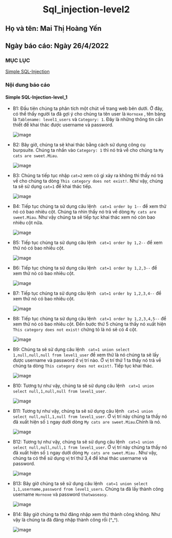 # <div align="center"><p> Sql_injection-level2 </p></div>
 ## Họ và tên: Mai Thị Hoàng Yến
 ## Ngày báo cáo: Ngày 26/4/2022
 ### MỤC LỤC
   [Simple SQL-Injection](#gioithieu)
   
### Nội dung báo cáo 
#### Simple SQL-Injection-level_1 <a name="gioithieu"></a>
- B1: Đầu tiên chúng ta phân tích một chút về trang web bên dưới. Ở đây, có thể thấy người ta đã gợi ý cho chúng ta tên user là `Hornoxe` , tên bảng là `Tablename: level1_users` và `Category: 1`. Đây là những thông tin cần thiết để khai thác được username và password.

   ![image](https://user-images.githubusercontent.com/101852647/165264257-d39704db-e32e-4129-b392-6a533f14b9ca.png)

- B2: Bây giờ, chúng ta sẽ khai thác bằng cách sử dụng công cụ burpsuite. Chúng ta nhấn vào  `Category: 1` thì nó trả về cho chúng ta `My cats are sweet.Miau`.

   ![image](https://user-images.githubusercontent.com/101852647/165264836-f3bca570-a15b-40dd-a14b-fae378419c09.png)

- B3: Chúng ta tiếp tục nhập `cat=2` xem có gì xảy ra không thì thấy nó trả về cho chúng ta dòng `This category does not exist!`. Như vậy, chúng ta sẽ sử dụng `cat=1` để khai thác tiếp.

   ![image](https://user-images.githubusercontent.com/101852647/165265085-0b14f734-203c-4f97-9665-d4e02eea8abb.png)

- B4: Tiếp tục chúng ta sử dụng câu lệnh ` cat=1 order by 1--` để xem thử nó có bao nhiêu cột. Chúng ta nhìn thấy nó trả về dòng `My cats are sweet.Miau`. Như vậy chúng ta sẽ tiếp tục khai thác xem nó còn bao nhiêu cột nữa.

   ![image](https://user-images.githubusercontent.com/101852647/165265835-b2e178af-ab0e-45d9-86d7-2140d1694dd6.png)
   
- B5: Tiếp tục chúng ta sử dụng câu lệnh ` cat=1 order by 1,2--` để xem thử nó có bao nhiêu cột.

   ![image](https://user-images.githubusercontent.com/101852647/165266430-da3460c0-f2ba-49cf-964d-14dbd90fd894.png)

- B6: Tiếp tục chúng ta sử dụng câu lệnh ` cat=1 order by 1,2,3--` để xem thử nó có bao nhiêu cột.

   ![image](https://user-images.githubusercontent.com/101852647/165266654-e2f29a9e-2ece-435b-af95-b1b2db7772f3.png)

- B7: Tiếp tục chúng ta sử dụng câu lệnh ` cat=1 order by 1,2,3,4--` để xem thử nó có bao nhiêu cột.

   ![image](https://user-images.githubusercontent.com/101852647/165266708-9ebb83ef-517a-424a-b05f-d5e18284a99e.png)

- B8: Tiếp tục chúng ta sử dụng câu lệnh ` cat=1 order by 1,2,3,4,5--` để xem thử nó có bao nhiêu cột. Đến bước thứ 5 chúng ta thấy nó xuất hiện `This category does not exist!` chứng tỏ là nó sẽ có 4 cột. 

   ![image](https://user-images.githubusercontent.com/101852647/165266776-f1e0f561-61a1-4d30-8a5b-6e27adabc893.png)
   
- B9: Chúng ta sẽ sử dụng câu lệnh ` cat=1 union select 1,null,null,null from level1_user` để xem thử là nó chúng ta sẽ lấy được username và password ở vị trí nào. Ở vị trí thứ 1 ta thấy nó trả về chúng ta dòng `This category does not exist!`. Tiếp tục khai thác. 

  ![image](https://user-images.githubusercontent.com/101852647/165267782-7d30bb78-fa49-4700-bd7f-11e44dd6ca6c.png)

- B10: Tương tự như vậy, chúng ta sẽ sử dụng câu lệnh ` cat=1 union select null,1,null,null from level1_user`.

  ![image](https://user-images.githubusercontent.com/101852647/165268000-eb27e406-fba9-47c8-b937-7fbf44debb48.png)

- B11: Tương tự như vậy, chúng ta sẽ sử dụng câu lệnh ` cat=1 union select null,null,1,null from level1_user`. Ở vị trí này chúng ta thấy nó đã xuất hiện số `1` ngay dưới dòng `My cats are sweet.Miau`.Chính là nó.

  ![image](https://user-images.githubusercontent.com/101852647/165268119-4459025e-8cbb-4567-af11-7a8522d1a981.png)
  
- B12: Tương tự như vậy, chúng ta sẽ sử dụng câu lệnh ` cat=1 union select null,null,null,1 from level1_user`. Ở vị trí này chúng ta thấy nó đã xuất hiện số `1` ngay dưới dòng `My cats are sweet.Miau` . Như vậy, chúng ta có thể sử dụng vị trí thứ 3,4 để khai thác username và password.

  ![image](https://user-images.githubusercontent.com/101852647/165269086-e9de7fc0-e066-4780-aa8a-dc8074371a9b.png)

- B13: Bây giờ chúng ta sẽ sử dụng câu lệnh ` cat=1 union select 1,1,username,password from level1_users`. Chúng ta đã lấy thành công username `Hornoxe` và password `thatwaseasy`.

  ![image](https://user-images.githubusercontent.com/101852647/165270001-ed9b3440-8649-4347-9e5a-2c4c8b98483e.png)

- B14: Bây giờ chúng ta thử đăng nhập xem thử thành công không. Như vậy là chúng ta đã đăng nhập thành công rồi (^_^).

  ![image](https://user-images.githubusercontent.com/101852647/165270387-a52e77e9-e676-40c2-8aa0-9e59e805169b.png)
